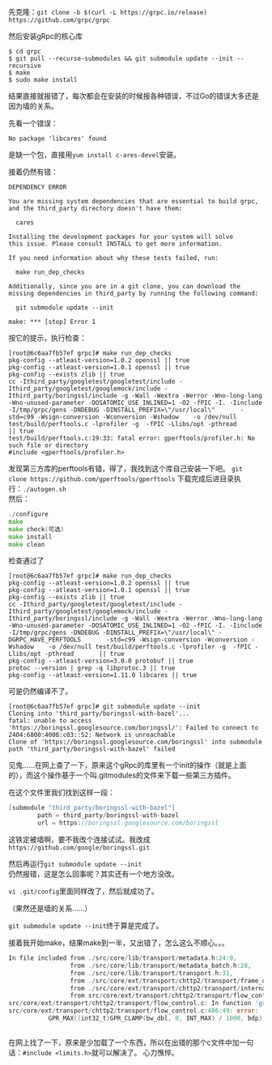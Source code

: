 先克隆：`git clone -b $(curl -L https://grpc.io/release) https://github.com/grpc/grpc` 

然后安装gRpc的核心库  
```
$ cd grpc
$ git pull --recurse-submodules && git submodule update --init --recursive
$ make
$ sudo make install
```
结果直接就报错了，每次都会在安装的时候报各种错误，不过Go的错误大多还是因为墙的关系。 

先看一个错误：  
```
No package 'libcares' found
```
是缺一个包，直接用`yum install c-ares-devel`安装。 

接着仍然有错： 
```
DEPENDENCY ERROR

You are missing system dependencies that are essential to build grpc,
and the third_party directory doesn't have them:

  cares

Installing the development packages for your system will solve
this issue. Please consult INSTALL to get more information.

If you need information about why these tests failed, run:

  make run_dep_checks

Additionally, since you are in a git clone, you can download the
missing dependencies in third_party by running the following command:

  git submodule update --init

make: *** [stop] Error 1
```
按它的提示，执行检查： 
```
[root@6c6aa7fb57ef grpc]# make run_dep_checks
pkg-config --atleast-version=1.0.2 openssl || true
pkg-config --atleast-version=1.0.1 openssl || true
pkg-config --exists zlib || true
cc -Ithird_party/googletest/googletest/include -Ithird_party/googletest/googlemock/include -Ithird_party/boringssl/include -g -Wall -Wextra -Werror -Wno-long-long -Wno-unused-parameter -DOSATOMIC_USE_INLINED=1 -O2 -fPIC -I. -Iinclude -I/tmp/grpc/gens -DNDEBUG -DINSTALL_PREFIX=\"/usr/local\"       -std=c99 -Wsign-conversion -Wconversion -Wshadow    -o /dev/null test/build/perftools.c -lprofiler -g  -fPIC -Llibs/opt -pthread       || true
test/build/perftools.c:19:33: fatal error: gperftools/profiler.h: No such file or directory
#include <gperftools/profiler.h>
```
发现第三方库的perftools有错，得了，我找到这个库自己安装一下吧。 
`git clone https://github.com/gperftools/gperftools`
下载完成后进目录执行：`./autogen.sh`  
然后：  
```go
./configure
make
make check(可选)
make install
make clean
```

检查通过了  
```
[root@6c6aa7fb57ef grpc]# make run_dep_checks
pkg-config --atleast-version=1.0.2 openssl || true
pkg-config --atleast-version=1.0.1 openssl || true
pkg-config --exists zlib || true
cc -Ithird_party/googletest/googletest/include -Ithird_party/googletest/googlemock/include -Ithird_party/boringssl/include -g -Wall -Wextra -Werror -Wno-long-long -Wno-unused-parameter -DOSATOMIC_USE_INLINED=1 -O2 -fPIC -I. -Iinclude -I/tmp/grpc/gens -DNDEBUG -DINSTALL_PREFIX=\"/usr/local\" -DGRPC_HAVE_PERFTOOLS       -std=c99 -Wsign-conversion -Wconversion -Wshadow    -o /dev/null test/build/perftools.c -lprofiler -g  -fPIC -Llibs/opt -pthread       || true
pkg-config --atleast-version=3.0.0 protobuf || true
protoc --version | grep -q libprotoc.3 || true
pkg-config --atleast-version=1.11.0 libcares || true
```
可是仍然编译不了。 
```
[root@6c6aa7fb57ef grpc]# git submodule update --init
Cloning into 'third_party/boringssl-with-bazel'...
fatal: unable to access 'https://boringssl.googlesource.com/boringssl/': Failed to connect to 2404:6800:4008:c03::52: Network is unreachable
Clone of 'https://boringssl.googlesource.com/boringssl' into submodule path 'third_party/boringssl-with-bazel' failed
```
见鬼……在网上查了一下，原来这个gRpc的库里有一个init的操作（就是上面的），而这个操作基于一个叫.gitmodules的文件来下载一些第三方插件。 

在这个文件里我们找到这样一段：  
```go
[submodule "third_party/boringssl-with-bazel"]
        path = third_party/boringssl-with-bazel
        url = https://boringssl.googlesource.com/boringssl
```

这铁定被墙啊，要不我改个连接试试。我改成`https://github.com/google/boringssl.git` 

然后再运行`git submodule update --init`  
仍然报错，这是怎么回事呢？其实还有一个地方没改。

`vi .git/config`里面同样改了，然后就成功了。

（果然还是墙的关系……） 

`git submodule update --init`终于算是完成了。 

接着我开始make，结果make到一半，又出错了，怎么这么不顺心。。。 

```go
In file included from ./src/core/lib/transport/metadata.h:24:0,
                 from ./src/core/lib/transport/metadata_batch.h:28,
                 from ./src/core/lib/transport/transport.h:31,
                 from ./src/core/ext/transport/chttp2/transport/frame_data.h:29,
                 from ./src/core/ext/transport/chttp2/transport/internal.h:26,
                 from src/core/ext/transport/chttp2/transport/flow_control.c:19:
src/core/ext/transport/chttp2/transport/flow_control.c: In function 'grpc_chttp2_flowctl_get_bdp_action':
src/core/ext/transport/chttp2/transport/flow_control.c:486:49: error: 'INT_MAX' undeclared (first use in this function)
           GPR_MAX((int32_t)GPR_CLAMP(bw_dbl, 0, INT_MAX) / 1000, bdp), 16384,
                        
```
在网上找了一下，原来是少加载了一个东西，所以在出错的那个c文件中加一句话：`#include <limits.h>`就可以解决了。 
心力憔悴。  
